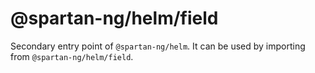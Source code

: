 # @spartan-ng/helm/field

Secondary entry point of `@spartan-ng/helm`. It can be used by importing from `@spartan-ng/helm/field`.
